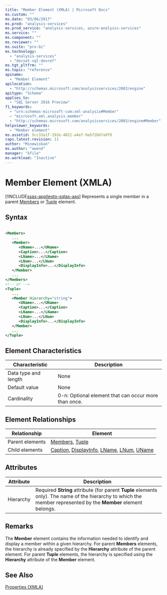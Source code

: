 ```yaml
---
title: "Member Element (XMLA) | Microsoft Docs"
ms.custom: ""
ms.date: "03/06/2017"
ms.prod: "analysis-services"
ms.prod_service: "analysis-services, azure-analysis-services"
ms.service: ""
ms.component: ""
ms.reviewer: ""
ms.suite: "pro-bi"
ms.technology: 
  - "analysis-services"
  - "docset-sql-devref"
ms.tgt_pltfrm: ""
ms.topic: "reference"
apiname: 
  - "Member Element"
apilocation: 
  - "http://schemas.microsoft.com/analysisservices/2003/engine"
apitype: "Schema"
applies_to: 
  - "SQL Server 2016 Preview"
f1_keywords: 
  - "urn:schemas-microsoft-com:xml-analysis#Member"
  - "microsoft.xml.analysis.member"
  - "http://schemas.microsoft.com/analysisservices/2003/engine#Member"
helpviewer_keywords: 
  - "Member element"
ms.assetid: 5cc33a1f-192e-4821-a4ef-9a5f2bb7a9f0
caps.latest.revision: 11
author: "Minewiskan"
ms.author: "owend"
manager: "kfile"
ms.workload: "Inactive"
---
```

# Member Element (XMLA)
[!INCLUDE[ssas-appliesto-sqlas-aas](../../../includes/ssas-appliesto-sqlas-aas.md)]
  Represents a single member in a parent [Members](../../../analysis-services/xmla/xml-elements-properties/members-element-xmla.md) or [Tuple](../../../analysis-services/xmla/xml-elements-properties/tuple-element-xmla.md) element.  
  
## Syntax  
  
```xml  
  
<Members>  
   ...  
   <Member>  
      <UName>...</UName>  
      <Caption>...</Caption>  
      <LName>...</LName>  
      <LNum>...</LNum>  
      <DisplayInfo>...</DisplayInfo>  
   </Member>  
   ...  
</Members>  
<!-- or -->  
<Tuple>  
   ...  
   <Member Hierarchy="string">  
      <UName>...</UName>  
      <Caption>...</Caption>  
      <LName>...</LName>  
      <LNum>...</LNum>  
      <DisplayInfo>...</DisplayInfo>  
   </Member>  
   ...  
</Tuple>  
```  
  
## Element Characteristics  
  
|Characteristic|Description|  
|--------------------|-----------------|  
|Data type and length|None|  
|Default value|None|  
|Cardinality|0-n: Optional element that can occur more than once.|  
  
## Element Relationships  
  
|Relationship|Element|  
|------------------|-------------|  
|Parent elements|[Members](../../../analysis-services/xmla/xml-elements-properties/members-element-xmla.md), [Tuple](../../../analysis-services/xmla/xml-elements-properties/tuple-element-xmla.md)|  
|Child elements|[Caption](../../../analysis-services/xmla/xml-elements-properties/caption-element-xmla.md), [DisplayInfo](../../../analysis-services/xmla/xml-elements-properties/displayinfo-element-xmla.md), [LName](../../../analysis-services/xmla/xml-elements-properties/lname-element-xmla.md), [LNum](../../../analysis-services/xmla/xml-elements-properties/lnum-element-xmla.md), [UName](../../../analysis-services/xmla/xml-elements-properties/uname-element-xmla.md)|  
  
## Attributes  
  
|Attribute|Description|  
|---------------|-----------------|  
|Hierarchy|Required **String** attribute (for parent **Tuple** elements only). The name of the hierarchy to which the member represented by the **Member** element belongs.|  
  
## Remarks  
 The **Member** element contains the information needed to identify and display a member within a given hierarchy. For parent **Members** elements, the hierarchy is already specified by the **Hierarchy** attribute of the parent element. For parent **Tuple** elements, the hierarchy is specified using the **Hierarchy** attribute of the **Member** element.  
  
## See Also  
 [Properties &#40;XMLA&#41;](../../../analysis-services/xmla/xml-elements-properties/xml-elements-properties.md)  
  
  
